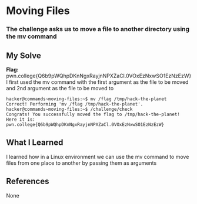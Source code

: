 # Moving Files
### The challenge asks us to move a file to another directory using the mv command


## My Solve
**Flag:** pwn.college{Q6b9pWQhpDKnNgxRayjnNPXZaCl.0VOxEzNxwSO1EzNzEzW}
I first used the mv command with the first argument as the file to be 
moved and 2nd argument as the file to be moved to



```
hacker@commands~moving-files:~$ mv /flag /tmp/hack-the-planet
Correct! Performing 'mv /flag /tmp/hack-the-planet'.
hacker@commands~moving-files:~$ /challenge/check
Congrats! You successfully moved the flag to /tmp/hack-the-planet! Here it is:
pwn.college{Q6b9pWQhpDKnNgxRayjnNPXZaCl.0VOxEzNxwSO1EzNzEzW}
```

## What I Learned
I learned how in a Linux environment we can use the mv command to move files
from one place to another by passing them as arguments 

## References
None